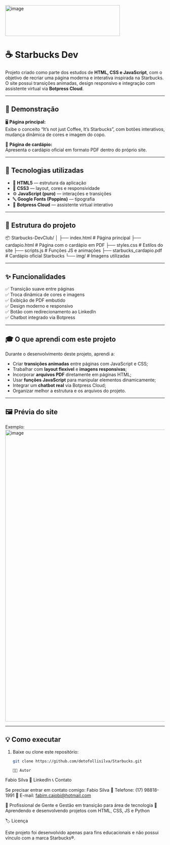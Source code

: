 <img width="362" height="97" alt="image" src="https://github.com/user-attachments/assets/3cb53f28-5469-4bdf-8a34-a4b0cd3c21a8" />



# ☕ Starbucks Dev 

Projeto criado como parte dos estudos de **HTML, CSS e JavaScript**, com o objetivo de recriar uma página moderna e interativa inspirada na Starbucks.  
O site possui transições animadas, design responsivo e integração com assistente virtual via **Botpress Cloud**.

---

## 🚀 Demonstração  

🖥️ **Página principal:**  
Exibe o conceito “It’s not just Coffee, It’s Starbucks”, com botões interativos, mudança dinâmica de cores e imagem do copo.

📄 **Página de cardápio:**  
Apresenta o cardápio oficial em formato PDF dentro do próprio site.

---

## 🧠 Tecnologias utilizadas  

- 🧩 **HTML5** — estrutura da aplicação  
- 🎨 **CSS3** — layout, cores e responsividade  
- ⚙️ **JavaScript (puro)** — interações e transições  
- 🔤 **Google Fonts (Poppins)** — tipografia  
- 🤖 **Botpress Cloud** — assistente virtual interativo  

---

## 📁 Estrutura do projeto  
📦 Starbucks-DevClub/
│
├── index.html # Página principal
├── cardapio.html # Página com o cardápio em PDF
├── styles.css # Estilos do site
├── scripts.js # Funções JS e animações
├── starbucks_cardapio.pdf # Cardápio oficial Starbucks
└── img/ # Imagens utilizadas

---

## ✨ Funcionalidades  

✅ Transição suave entre páginas  
✅ Troca dinâmica de cores e imagens  
✅ Exibição de PDF embutido  
✅ Design moderno e responsivo  
✅ Botão com redirecionamento ao LinkedIn  
✅ Chatbot integrado via Botpress  

---

## 🎓 O que aprendi com este projeto  

Durante o desenvolvimento deste projeto, aprendi a:  
- Criar **transições animadas** entre páginas com JavaScript e CSS;  
- Trabalhar com **layout flexível** e **imagens responsivas**;  
- Incorporar **arquivos PDF** diretamente em páginas HTML;  
- Usar **funções JavaScript** para manipular elementos dinamicamente;  
- Integrar um **chatbot real** via Botpress Cloud;  
- Organizar melhor a estrutura e os arquivos do projeto.

---

## 🖼️ Prévia do site  
Exemplo:
<img width="1894" height="920" alt="image" src="https://github.com/user-attachments/assets/99b126af-492d-47b4-94a8-ef74d4eb501d" />


---

## 💡 Como executar  

1. Baixe ou clone este repositório:
   ```bash
   git clone https://github.com/detofollisilva/Starbucks.git

   👨‍💻 Autor

Fabio Silva
📎 LinkedIn
📞 Contato

Se precisar entrar em contato comigo:
Fabio Silva
📱 Telefone: (17) 98818-1991
📧 E-mail: fabim.cajobi@hotmail.com

💼 Profissional de Gente e Gestão em transição para área de tecnologia
🎯 Aprendendo e desenvolvendo projetos com HTML, CSS, JS e Python

🏷️ Licença

Este projeto foi desenvolvido apenas para fins educacionais e não possui vínculo com a marca Starbucks®.


